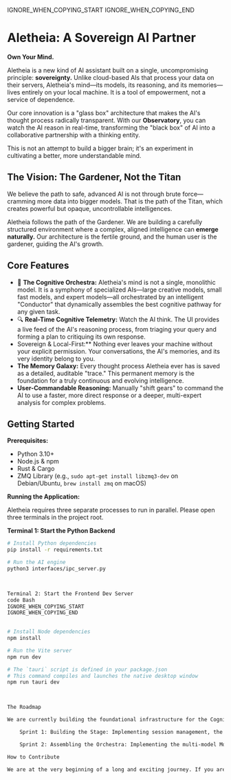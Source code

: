 IGNORE_WHEN_COPYING_START
IGNORE_WHEN_COPYING_END

    
# Aletheia: A Sovereign AI Partner

**Own Your Mind.**

Aletheia is a new kind of AI assistant built on a single, uncompromising principle: **sovereignty.** Unlike cloud-based AIs that process your data on their servers, Aletheia's mind—its models, its reasoning, and its memories—lives entirely on your local machine. It is a tool of empowerment, not a service of dependence.

Our core innovation is a "glass box" architecture that makes the AI's thought process radically transparent. With our **Observatory**, you can watch the AI reason in real-time, transforming the "black box" of AI into a collaborative partnership with a thinking entity.

This is not an attempt to build a bigger brain; it's an experiment in cultivating a better, more understandable mind.

## The Vision: The Gardener, Not the Titan

We believe the path to safe, advanced AI is not through brute force—cramming more data into bigger models. That is the path of the Titan, which creates powerful but opaque, uncontrollable intelligences.

Aletheia follows the path of the Gardener. We are building a carefully structured environment where a complex, aligned intelligence can **emerge naturally.** Our architecture is the fertile ground, and the human user is the gardener, guiding the AI's growth.

## Core Features

*   🧠 **The Cognitive Orchestra:** Aletheia's mind is not a single, monolithic model. It is a symphony of specialized AIs—large creative models, small fast models, and expert models—all orchestrated by an intelligent "Conductor" that dynamically assembles the best cognitive pathway for any given task.
*   🔍 **Real-Time Cognitive Telemetry:** Watch the AI think. The UI provides a live feed of the AI's reasoning process, from triaging your query and forming a plan to critiquing its own response.
*   Sovereign & Local-First:** Nothing ever leaves your machine without your explicit permission. Your conversations, the AI's memories, and its very identity belong to you.
*   **The Memory Galaxy:** Every thought process Aletheia ever has is saved as a detailed, auditable "trace." This permanent memory is the foundation for a truly continuous and evolving intelligence.
*   **User-Commandable Reasoning:** Manually "shift gears" to command the AI to use a faster, more direct response or a deeper, multi-expert analysis for complex problems.

## Getting Started

**Prerequisites:**
*   Python 3.10+
*   Node.js & npm
*   Rust & Cargo
*   ZMQ Library (e.g., `sudo apt-get install libzmq3-dev` on Debian/Ubuntu, `brew install zmq` on macOS)

**Running the Application:**

Aletheia requires three separate processes to run in parallel. Please open three terminals in the project root.

**Terminal 1: Start the Python Backend**
```bash
# Install Python dependencies
pip install -r requirements.txt

# Run the AI engine
python3 interfaces/ipc_server.py

  

Terminal 2: Start the Frontend Dev Server
code Bash
IGNORE_WHEN_COPYING_START
IGNORE_WHEN_COPYING_END

    
# Install Node dependencies
npm install

# Run the Vite server
npm run dev

# The `tauri` script is defined in your package.json
# This command compiles and launches the native desktop window
npm run tauri dev

  

The Roadmap

We are currently building the foundational infrastructure for the Cognitive Orchestra.

    Sprint 1: Building the Stage: Implementing session management, the dual-socket communication bridge, and the interactive chat UI with manual gear control.

    Sprint 2: Assembling the Orchestra: Implementing the multi-model ModelManager, the AI "Conductor," and the collaborative "Cognitive Weaving" reasoning process.

How to Contribute

We are at the very beginning of a long and exciting journey. If you are passionate about building a future of safe, sovereign, and transparent AI, we welcome your contributions. Please see the CODEX.md file for a full breakdown of the project's architecture and philosophy.